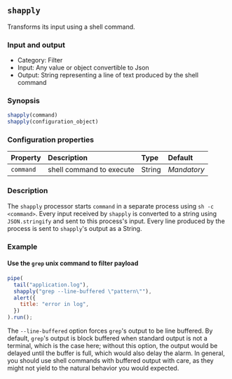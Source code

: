 ## `shapply`

Transforms its input using a shell command.

### Input and output

* Category: Filter
* Input: Any value or object convertible to Json
* Output: String representing a line of text produced by the shell command

### Synopsis

```js
shapply(command)
shapply(configuration_object)
```

### Configuration properties

| Property | Description | Type | Default |
| :--- | :--- | :--- | :--- |
| `command` | shell command to execute | String | *Mandatory* | 

### Description

The `shapply` processor starts `command` in a separate process using `sh -c <command>`. Every input received by
`shapply` is converted to a string using `JSON.stringify` and sent to this process's input. Every line produced
by the process is sent to `shapply`'s output as a String.

### Example

#### Use the `grep` unix command to filter payload

```js
pipe(
  tail("application.log"),
  shapply("grep --line-buffered \"pattern\""),
  alert({
  	title: "error in log",
  })
).run();
```

The `--line-buffered` option forces `grep`'s output to be line buffered. By default, `grep`'s output is 
block buffered when standard output is not a terminal, which is the case here; without this option, the output 
would be delayed until the buffer is full, which would also delay the alarm. In general, you should use
shell commands with buffered output with care, as they might not yield to the natural behavior you would expected.
